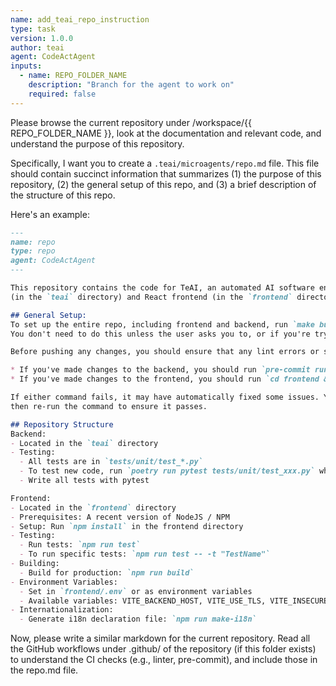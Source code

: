 ```yaml
---
name: add_teai_repo_instruction
type: task
version: 1.0.0
author: teai
agent: CodeActAgent
inputs:
  - name: REPO_FOLDER_NAME
    description: "Branch for the agent to work on"
    required: false
---
```


Please browse the current repository under /workspace/{{ REPO_FOLDER_NAME }}, look at the documentation and relevant code, and understand the purpose of this repository.

Specifically, I want you to create a `.teai/microagents/repo.md`  file. This file should contain succinct information that summarizes (1) the purpose of this repository, (2) the general setup of this repo, and (3) a brief description of the structure of this repo.

Here's an example:
```markdown
---
name: repo
type: repo
agent: CodeActAgent
---

This repository contains the code for TeAI, an automated AI software engineer. It has a Python backend
(in the `teai` directory) and React frontend (in the `frontend` directory).

## General Setup:
To set up the entire repo, including frontend and backend, run `make build`.
You don't need to do this unless the user asks you to, or if you're trying to run the entire application.

Before pushing any changes, you should ensure that any lint errors or simple test errors have been fixed.

* If you've made changes to the backend, you should run `pre-commit run --all-files --config ./dev_config/python/.pre-commit-config.yaml`
* If you've made changes to the frontend, you should run `cd frontend && npm run lint:fix && npm run build ; cd ..`

If either command fails, it may have automatically fixed some issues. You should fix any issues that weren't automatically fixed,
then re-run the command to ensure it passes.

## Repository Structure
Backend:
- Located in the `teai` directory
- Testing:
  - All tests are in `tests/unit/test_*.py`
  - To test new code, run `poetry run pytest tests/unit/test_xxx.py` where `xxx` is the appropriate file for the current functionality
  - Write all tests with pytest

Frontend:
- Located in the `frontend` directory
- Prerequisites: A recent version of NodeJS / NPM
- Setup: Run `npm install` in the frontend directory
- Testing:
  - Run tests: `npm run test`
  - To run specific tests: `npm run test -- -t "TestName"`
- Building:
  - Build for production: `npm run build`
- Environment Variables:
  - Set in `frontend/.env` or as environment variables
  - Available variables: VITE_BACKEND_HOST, VITE_USE_TLS, VITE_INSECURE_SKIP_VERIFY, VITE_FRONTEND_PORT
- Internationalization:
  - Generate i18n declaration file: `npm run make-i18n`
```

Now, please write a similar markdown for the current repository.
Read all the GitHub workflows under .github/ of the repository (if this folder exists) to understand the CI checks (e.g., linter, pre-commit), and include those in the repo.md file.

